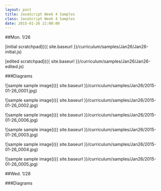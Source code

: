 ```yaml
---
layout: post
title: JavaScript Week 4 Samples
class: JavaScript Week 4 Samples
date: 2015-01-26 21:00:00
---
```


##Mon. 1/26

[initial scratchpad]({{ site.baseurl }}/curriculum/samples/Jan26/Jan26-initial.js)

[edited scratchpad]({{ site.baseurl }}/curriculum/samples/Jan26/Jan26-edited.js)

###Diagrams

![sample sample image]({{ site.baseurl }}/curriculum/samples/Jan26/2015-01-26_0001.jpg)

![sample sample image]({{ site.baseurl }}/curriculum/samples/Jan26/2015-01-26_0002.jpg)

![sample sample image]({{ site.baseurl }}/curriculum/samples/Jan26/2015-01-26_0006.jpg)

![sample sample image]({{ site.baseurl }}/curriculum/samples/Jan26/2015-01-26_0003.jpg)

![sample sample image]({{ site.baseurl }}/curriculum/samples/Jan26/2015-01-26_0004.jpg)

![sample sample image]({{ site.baseurl }}/curriculum/samples/Jan26/2015-01-26_0005.jpg)


##Wed. 1/28



###Diagrams

